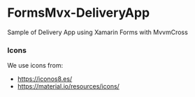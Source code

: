 # FormsMvx-DeliveryApp
Sample of Delivery App using Xamarin Forms with MvvmCross

### Icons

We use icons from: 
* https://iconos8.es/
* https://material.io/resources/icons/
